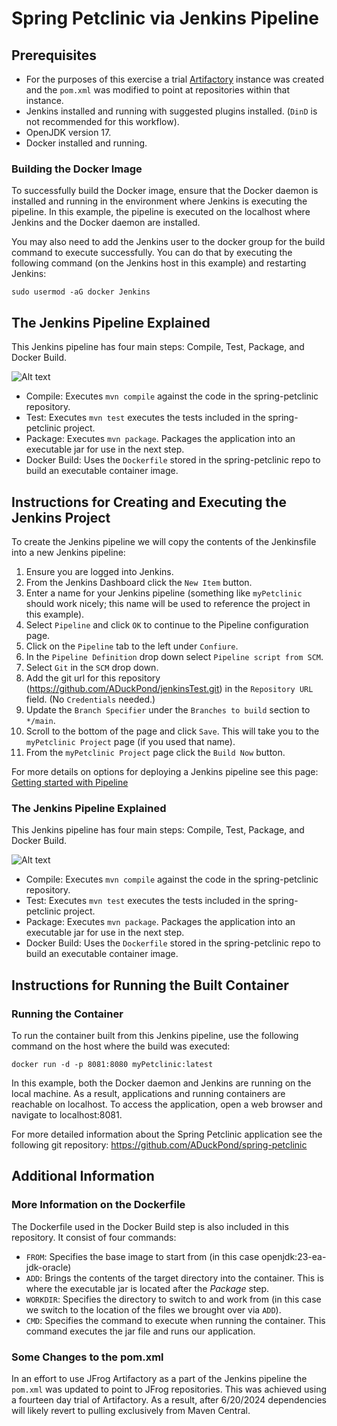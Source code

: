 # Spring Petclinic via Jenkins Pipeline

## Prerequisites

+ For the purposes of this exercise a trial [Artifactory](https://aduckpond.jfrog.io) instance was created and the `pom.xml` was modified to point at repositories within that instance. 
+ Jenkins installed and running with suggested plugins installed. (`DinD` is not recommended for this workflow).
+ OpenJDK version 17.
+ Docker installed and running.

### Building the Docker Image

To successfully build the Docker image, ensure that the Docker daemon is installed and running in the environment where Jenkins is executing the pipeline. In this example, the pipeline is executed on the localhost where Jenkins and the Docker daemon are installed.

You may also need to add the Jenkins user to the docker group for the build command to execute successfully. You can do that by executing the following command (on the Jenkins host in this example) and restarting Jenkins:

```sudo usermod -aG docker Jenkins```

## The Jenkins Pipeline Explained

This Jenkins pipeline has four main steps: Compile, Test, Package, and Docker Build.

![Alt text](./jenkinsPipeline.jpg)

+ Compile: Executes `mvn compile` against the code in the spring-petclinic repository.
+ Test: Executes `mvn test` executes the tests included in the spring-petclinic project.
+ Package: Executes `mvn package`. Packages the application into an executable jar for use in the next step.
+ Docker Build: Uses the `Dockerfile` stored in the spring-petclinic repo to build an executable container image.

## Instructions for Creating and Executing the Jenkins Project

To create the Jenkins pipeline we will copy the contents of the Jenkinsfile into a new Jenkins pipeline:

1. Ensure you are logged into Jenkins.
2. From the Jenkins Dashboard click the `New Item` button.
3. Enter a name for your Jenkins pipeline (something like `myPetclinic` should work nicely; this name will be used to reference the project in this example).
4. Select `Pipeline` and click `OK` to continue to the Pipeline configuration page.
5. Click on the `Pipeline` tab to the left under `Confiure`.
6. In the `Pipeline Definition` drop down select `Pipeline script from SCM`.
7. Select `Git` in the `SCM` drop down.
8. Add the git url for this repository (<https://github.com/ADuckPond/jenkinsTest.git>) in the `Repository URL` field. (No `Credentials` needed.)
9. Update the `Branch Specifier` under the `Branches to build` section to `*/main`.
10. Scroll to the bottom of the page and click `Save`. This will take you to the `myPetclinic Project` page (if you used that name).
11. From the `myPetclinic Project` page click the `Build Now` button.

For more details on options for deploying a Jenkins pipeline see this page: [Getting started with Pipeline](https://www.jenkins.io/doc/book/pipeline/getting-started/)

### The Jenkins Pipeline Explained

This Jenkins pipeline has four main steps: Compile, Test, Package, and Docker Build.

![Alt text](./jenkinsPipeline.jpg)

+ Compile: Executes `mvn compile` against the code in the spring-petclinic repository.
+ Test: Executes `mvn test` executes the tests included in the spring-petclinic project.
+ Package: Executes `mvn package`. Packages the application into an executable jar for use in the next step.
+ Docker Build: Uses the `Dockerfile` stored in the spring-petclinic repo to build an executable container image.

## Instructions for Running the Built Container

### Running the Container

To run the container built from this Jenkins pipeline, use the following command on the host where the build was executed:

```docker run -d -p 8081:8080 myPetclinic:latest```

In this example, both the Docker daemon and Jenkins are running on the local machine. As a result, applications and running containers are reachable on localhost. To access the application, open a web browser and navigate to localhost:8081.

For more detailed information about the Spring Petclinic application see the following git repository:
<https://github.com/ADuckPond/spring-petclinic>

## Additional Information

### More Information on the Dockerfile

The Dockerfile used in the Docker Build step is also included in this repository. It consist of four commands:

+ `FROM`: Specifies the base image to start from (in this case openjdk:23-ea-jdk-oracle) 
+ `ADD`: Brings the contents of the target directory into the container. This is where the executable jar is located after the *Package* step.
+ `WORKDIR`: Specifies the directory to switch to and work from (in this case we switch to the location of the files we brought over via `ADD`).
+ `CMD`: Specifies the command to execute when running the container. This command executes the jar file and runs our application.

### Some Changes to the pom.xml

In an effort to use JFrog Artifactory as a part of the Jenkins pipeline the `pom.xml` was updated to point to JFrog repositories. This was achieved using a fourteen day trial of Artifactory. As a result, after 6/20/2024 dependencies will likely revert to pulling exclusively from Maven Central.